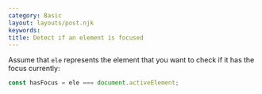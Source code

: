 ```yaml
---
category: Basic
layout: layouts/post.njk
keywords:
title: Detect if an element is focused
---
```


Assume that `ele` represents the element that you want to check if it has the focus currently:

```js
const hasFocus = ele === document.activeElement;
```

